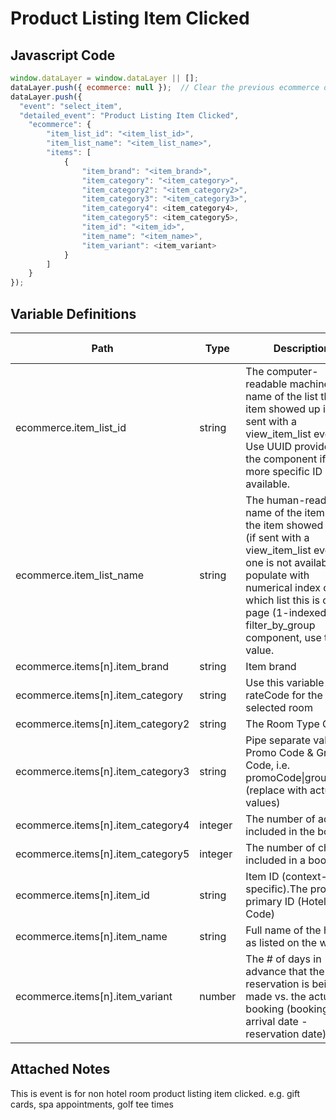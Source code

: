 # Product Listing Item Clicked

### 

## Javascript Code
```js
window.dataLayer = window.dataLayer || [];
dataLayer.push({ ecommerce: null });  // Clear the previous ecommerce object.
dataLayer.push({
  "event": "select_item",
  "detailed_event": "Product Listing Item Clicked",
    "ecommerce": {
        "item_list_id": "<item_list_id>",
        "item_list_name": "<item_list_name>",
        "items": [
            {
                "item_brand": "<item_brand>",
                "item_category": "<item_category>",
                "item_category2": "<item_category2>",
                "item_category3": "<item_category3>",
                "item_category4": <item_category4>,
                "item_category5": <item_category5>,
                "item_id": "<item_id>",
                "item_name": "<item_name>",
                "item_variant": <item_variant>
            }
        ]
    }
});
```

## Variable Definitions

|Path|Type|Description|Example|Pattern|Min Length|Max Length|Minimum|Maximum|Multiple Of|
| --- | --- | --- | --- | --- | --- | --- | --- | --- | --- |
|ecommerce.item_list_id|string|The computer-readable machine name of the list the item showed up in \(if sent with a view\_item\_list event\). Use UUID provided by the component if no more specific ID is available.|12345abcde12345|||||||
|ecommerce.item_list_name|string|The human-readable name of the item list the item showed up in \(if sent with a view\_item\_list event\). If one is not available, populate with numerical index of which list this is on the page \(1-indexed\). For filter\_by\_group component, use that value.|filter\_by\_group, recommended\_products, recently\_viewed\_products|||||||
|ecommerce.items[n].item_brand|string|Item brand|Gucci|||||||
|ecommerce.items[n].item_category|string|Use this variable for the rateCode for the selected room|DBAR, CRP1S1|||||||
|ecommerce.items[n].item_category2|string|The Room Type Code|DK|||||||
|ecommerce.items[n].item_category3|string|Pipe separate value for Promo Code & Group Code, i.e. promoCode\|groupCode \(replace with actual values\)||||||||
|ecommerce.items[n].item_category4|integer|The number of adults included in the booking|2,3|||||||
|ecommerce.items[n].item_category5|integer|The number of children included in a booking|2, 3|||||||
|ecommerce.items[n].item_id|string|Item ID \(context-specific\).The product primary ID \(Hotel Code\)|PHXRST|||||||
|ecommerce.items[n].item_name|string|Full name of the hotel as listed on the website|Omni Scottsdale Resort & Spa at Montelucia|||||||
|ecommerce.items[n].item_variant|number|The \# of days in advance that the reservation is being made vs. the actual booking \(booking arrival date - reservation date\)|2, 20, 30|||||||

## Attached Notes

<p>This is event is for non hotel room product listing item clicked. e.g. <span style="font-weight: 400;">gift cards, spa appointments, golf tee times</span></p>
